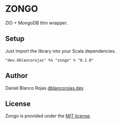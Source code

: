 # ZONGO
ZIO + MongoDB thin wrapper.

## Setup

Just import the library into your Scala dependencies.

```
"dev.dblancorojas" %% "zongo" % "0.1.0"
```

## Author

Daniel Blanco Rojas [dblancorojas.dev](https://dblancorojas.dev)

## License

Zongo is provided under the [MIT license](https://github.com/DanielBlanco/zongo/blob/master/LICENSE.md).
